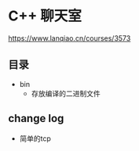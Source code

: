 # C++ 聊天室

https://www.lanqiao.cn/courses/3573


## 目录

- bin
  - 存放编译的二进制文件

## change log
- 简单的tcp